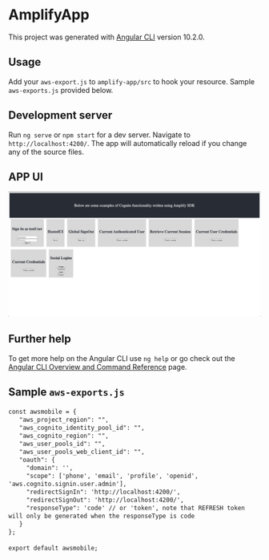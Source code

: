 # AmplifyApp

This project was generated with [Angular CLI](https://github.com/angular/angular-cli) version 10.2.0.

## Usage

Add your `aws-export.js` to `amplify-app/src` to hook your resource. Sample `aws-exports.js` provided below.

## Development server

Run `ng serve` or `npm start` for a dev server. Navigate to `http://localhost:4200/`. The app will automatically reload if you change any of the source files.

## APP UI
![APP UI](./Read_Me_Images/UI.png?raw=true "Title")

## Further help

To get more help on the Angular CLI use `ng help` or go check out the [Angular CLI Overview and Command Reference](https://angular.io/cli) page.

## Sample `aws-exports.js`

 ~~~
const awsmobile = {
    "aws_project_region": "",
    "aws_cognito_identity_pool_id": "",
    "aws_cognito_region": "",
    "aws_user_pools_id": "",
    "aws_user_pools_web_client_id": "",
    "oauth": {
      "domain": '',
      "scope": ['phone', 'email', 'profile', 'openid', 'aws.cognito.signin.user.admin'],
      "redirectSignIn": 'http://localhost:4200/',
      "redirectSignOut": 'http://localhost:4200/',
      "responseType": 'code' // or 'token', note that REFRESH token will only be generated when the responseType is code
    }
};

export default awsmobile;
 ~~~
